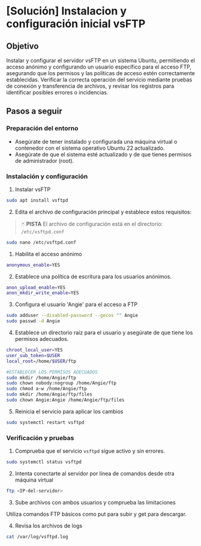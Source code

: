 # [Solución] Instalacion y configuración inicial vsFTP

## Objetivo

Instalar y configurar el servidor vsFTP en un sistema Ubuntu, permitiendo el acceso anónimo y configurando un usuario específico para el acceso FTP, asegurando que los permisos y las políticas de acceso estén correctamente establecidas. Verificar la correcta operación del servicio mediante pruebas de conexión y transferencia de archivos, y revisar los registros para identificar posibles errores o incidencias.

## Pasos a seguir

### Preparación del entorno

- Asegúrate de tener instalado y configurada una máquina virtual o contenedor con el sistema operativo Ubuntu 22 actualizado.
- Asegúrate de que el sistema esté actualizado y de que tienes permisos de administrador (root).

### Instalación y configuración

1. Instalar vsFTP

~~~sh
sudo apt install vsftpd
~~~

2. Edita el archivo de configuración principal y establece estos requisitos:

> :black_joker: **PISTA**
> El archivo de configuración está en el directorio: `/etc/vsftpd.conf`

~~~sh
sudo nano /etc/vsftpd.conf
~~~

   1. Habilita el acceso anónimo

~~~sh
anonymous_enable=YES
~~~

   2. Establece una política de escritura para los usuarios anónimos.

~~~sh
anon_upload_enable=YES
anon_mkdir_write_enable=YES
~~~

3. Configura el usuario 'Angie' para el acceso a FTP

~~~sh
sudo adduser --disabled-password --gecos "" Angie
sudo passwd -d Angie
~~~

4. Establece un directorio raíz para el usuario y asegúrate de que tiene los permisos adecuados.

~~~sh
chroot_local_user=YES
user_sub_token=$USER
local_root=/home/$USER/ftp

#ESTABLECER LOS PERMISOS ADECUADOS
sudo mkdir /home/Angie/ftp
sudo chown nobody:nogroup /home/Angie/ftp
sudo chmod a-w /home/Angie/ftp
sudo mkdir /home/Angie/ftp/files
sudo chown Angie:Angie /home/Angie/ftp/files
~~~

5. Reinicia el servicio para aplicar los cambios

~~~sh
sudo systemctl restart vsftpd
~~~

### Verificación y pruebas

1. Comprueba que el servicio ``vsftpd`` sigue activo y sin errores.

~~~sh
sudo systemctl status vsftpd
~~~

2. Intenta conectarte al servidor por línea de comandos desde otra máquina virtual

~~~sh
ftp <IP-del-servidor>
~~~

3. Sube archivos con ambos usuarios y comprueba las limitaciones

Utiliza comandos FTP básicos como put para subir y get para descargar.

4. Revisa los archivos de logs

~~~sh
cat /var/log/vsftpd.log
~~~